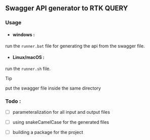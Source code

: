 ## Swagger API generator to RTK QUERY

### Usage

- #### windows :

run the `runner.bat` file for generating the api from the swagger file.

- #### Linux/macOS :

run the `runner.sh` file.

> [!TIP]
> put the swagger file inside the same directory

### Todo : 

- [ ] parameteralization for all input and output files
- [ ] using snakeCamelCase for the generated files
- [ ] building a package for the project

